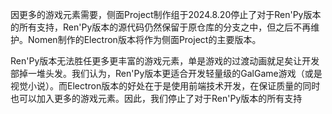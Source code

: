 因更多的游戏元素需要，侧面Project制作组于2024.8.20停止了对于Ren'Py版本的所有支持，Ren'Py版本的源代码仍然保留于原仓库的分支之中，但之后不再维护。Nomen制作的Electron版本将作为侧面Project的主要版本。

Ren'Py版本无法胜任更多更丰富的游戏元素，单是游戏的过渡动画就足矣让开发部掉一堆头发。我们认为，Ren'Py版本更适合开发轻量级的GalGame游戏（或是视觉小说）。而Electron版本的好处在于是使用前端技术开发，在保证质量的同时也可以加入更多的游戏元素。因此，我们停止了对于Ren'Py版本的所有支持
